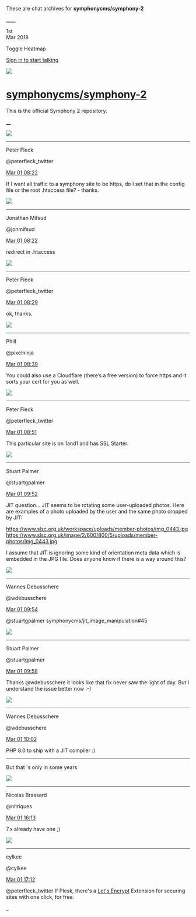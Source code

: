 These are chat archives for **symphonycms/symphony-2**

[__](/symphonycms/symphony-2/archives/2018/03/02)[__](/symphonycms/symphony-2/archives/2018/02/28)

1st  
Mar 2018

Toggle Heatmap

[Sign in to start talking](/login?action=login&button=archive-login)

![](https://avatars-02.gitter.im/group/iv/3/57542c45c43b8c601977197e?s=48)

#  [symphonycms/symphony-2](/symphonycms/symphony-2)

This is the official Symphony 2 repository.

[ __](/orgs/symphonycms/rooms "More symphonycms rooms")

![](https://pbs.twimg.com/profile_images/852618028/peterSmall_bigger.jpg)

____

Peter Fleck

@peterfleck_twitter

[Mar 01
08:22](https://gitter.im/symphonycms/symphony-2?at=5a97b82cc3c5f8b90d1c780b)

If I want all traffic to a symphony site to be https, do I set that in the
config file or the root .htaccess file? - thanks.

![](https://avatars1.githubusercontent.com/u/859775?v=4&s=30)

____

Jonathan Mifsud

@jonmifsud

[Mar 01
08:22](https://gitter.im/symphonycms/symphony-2?at=5a97b83b35dd17022e098bac)

redirect in .htaccess

![](https://pbs.twimg.com/profile_images/852618028/peterSmall_bigger.jpg)

____

Peter Fleck

@peterfleck_twitter

[Mar 01
08:29](https://gitter.im/symphonycms/symphony-2?at=5a97ba058f1c77ef3a6c0bc5)

ok, thanks.

![](https://avatars0.githubusercontent.com/u/274397?v=4&s=30)

____

Phill

@pixelninja

[Mar 01
08:39](https://gitter.im/symphonycms/symphony-2?at=5a97bc356f8b4b9946d69ea4)

You could also use a Cloudflare (there’s a free version) to force https and it
sorts your cert for you as well.

![](https://pbs.twimg.com/profile_images/852618028/peterSmall_bigger.jpg)

____

Peter Fleck

@peterfleck_twitter

[Mar 01
08:51](https://gitter.im/symphonycms/symphony-2?at=5a97befa8f1c77ef3a6c2312)

This particular site is on 1and1 and has SSL Starter.

![](https://avatars1.githubusercontent.com/u/825064?v=4&s=30)

____

Stuart Palmer

@stuartgpalmer

[Mar 01
09:52](https://gitter.im/symphonycms/symphony-2?at=5a97cd6a758c233504d37400)

JIT question... JIT seems to be rotating some user-uploaded photos. Here are
examples of a photo uploaded by the user and the same photo cropped by JIT:

<https://www.slsc.org.uk/workspace/uploads/member-photos/img_0443.jpg>  
<https://www.slsc.org.uk/image/2/600/800/5/uploads/member-photos/img_0443.jpg>

I assume that JIT is ignoring some kind of orientation meta data which is
embedded in the JPG file. Does anyone know if there is a way around this?

![](https://avatars1.githubusercontent.com/u/4136426?v=4&s=30)

____

Wannes Debusschere

@wdebusschere

[Mar 01
09:54](https://gitter.im/symphonycms/symphony-2?at=5a97cde0e4d1c63604ab11a5)

@stuartgpalmer symphonycms/jit_image_manipulation#45

![](https://avatars1.githubusercontent.com/u/825064?v=4&s=30)

____

Stuart Palmer

@stuartgpalmer

[Mar 01
09:58](https://gitter.im/symphonycms/symphony-2?at=5a97ceb7e4d1c63604ab1470)

Thanks @wdebusschere it looks like that fix never saw the light of day. But I
understand the issue better now :-)

![](https://avatars1.githubusercontent.com/u/4136426?v=4&s=30)

____

Wannes Debusschere

@wdebusschere

[Mar 01
10:02](https://gitter.im/symphonycms/symphony-2?at=5a97cfc88f1c77ef3a6c7265)

PHP 8.0 to ship with a JIT compiler :)

____

But that 's only in some years

![](https://avatars1.githubusercontent.com/u/771169?v=4&s=30)

____

Nicolas Brassard

@nitriques

[Mar 01
16:13](https://gitter.im/symphonycms/symphony-2?at=5a9826b4e4d1c63604acfdef)

7.x already have one ;)

![](https://avatars0.githubusercontent.com/u/11518707?v=4&s=30)

____

cylkee

@cylkee

[Mar 01
17:12](https://gitter.im/symphonycms/symphony-2?at=5a98346b888332ee3ae903e9)

@peterfleck_twitter If Plesk, there's a [Let's
Encrypt](https://letsencrypt.org/) Extension for securing sites with one
click, for free.

_

